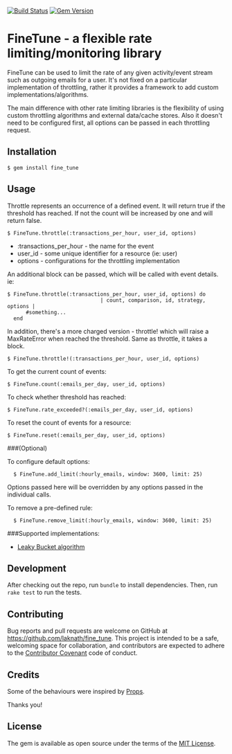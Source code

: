 [![Build Status](https://travis-ci.org/laknath/fine_tune.svg?branch=master)](https://travis-ci.org/laknath/fine_tune)
[![Gem Version](https://badge.fury.io/rb/fine_tune.svg)](https://badge.fury.io/rb/fine_tune)

# FineTune - a flexible rate limiting/monitoring library

FineTune can be used to limit the rate of any given activity/event 
stream such as outgoing emails for a user. It's not fixed on a
particular implementation of throttling, rather it provides a framework
to add custom implementations/algorithms.

The main difference with other rate limiting libraries is the
flexibility of using custom throttling algorithms and external
data/cache stores. Also it doesn't need to be configured first, all
options can be passed in each throttling request.

## Installation

    $ gem install fine_tune

## Usage

Throttle represents an occurrence of a defined event. It will return true
if the threshold has reached. If not the count will be increased by one
and will return false.

  ```
  $ FineTune.throttle(:transactions_per_hour, user_id, options)
  ```

  * :transactions_per_hour - the name for the event
  * user_id - some unique identifier for a resource (ie: user)
  * options - configurations for the throttling implementation

An additional block can be passed, which will be called with event
details. ie:

  ```
  $ FineTune.throttle(:transactions_per_hour, user_id, options) do 
                                | count, comparison, id, strategy, options |
        #something...
    end
  ```
  
In addition, there's a more charged version - throttle! which will raise
a MaxRateError when reached the threshold. Same as throttle, it takes a 
block.

  ```
  $ FineTune.throttle!(:transactions_per_hour, user_id, options)
  ```

To get the current count of events:

  ```
  $ FineTune.count(:emails_per_day, user_id, options)
  ```

To check whether threshold has reached:

  ```
  $ FineTune.rate_exceeded?(:emails_per_day, user_id, options)
  ```

To reset the count of events for a resource:

  ```
  $ FineTune.reset(:emails_per_day, user_id, options)
  ```

###(Optional)

To configure default options:

  ```
    $ FineTune.add_limit(:hourly_emails, window: 3600, limit: 25)
  ```
Options passed here will be overridden by any options passed in
the individual calls.

To remove a pre-defined rule:

  ```
    $ FineTune.remove_limit(:hourly_emails, window: 3600, limit: 25)
  ```

###Supported implementations:

  * [Leaky Bucket algorithm](https://en.wikipedia.org/wiki/Leaky_bucket)


## Development

After checking out the repo, run `bundle` to install dependencies. Then, run `rake test` to run the tests. 

## Contributing

Bug reports and pull requests are welcome on GitHub at https://github.com/laknath/fine_tune. This project
is intended to be a safe, welcoming space for collaboration, and contributors are expected to adhere to 
the [Contributor Covenant](http://contributor-covenant.org) code of conduct.

## Credits

Some of the behaviours were inspired by [Props](https://github.com/zendesk/prop). 

Thanks you!


## License

The gem is available as open source under the terms of the [MIT License](http://opensource.org/licenses/MIT).
